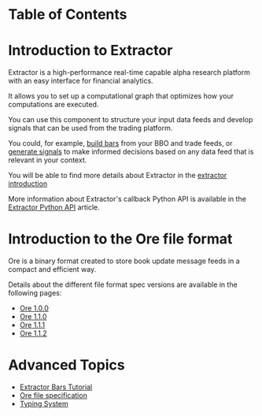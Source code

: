 # Table of Contents

<!--TOC-->

# Introduction to Extractor

Extractor is a high-performance real-time capable alpha research platform with an easy interface for financial analytics.

It allows you to set up a computational graph that optimizes how your computations are executed.

You can use this component to structure your input data feeds and develop signals that can be used from the trading platform.

You could, for example, [build bars](BarsTutorial.md) from your BBO and trade feeds, or [generate signals](BarsTutorial.md#Signals_Tutorial) to make informed decisions based on any data feed that is relevant in your context.

You will be able to find more details about Extractor in the [extractor introduction](ExtractorIntroduction.md)

More information about Extractor's callback Python API is available in the [Extractor Python API](ExtractorPythonAPI.md) article.

# Introduction to the Ore file format

Ore is a binary format created to store book update message feeds in a compact and efficient way.

Details about the different file format spec versions are available in the following pages:
* [Ore 1.0.0](Ore1.0.0.md)
* [Ore 1.1.0](Ore1.1.0.md)
* [Ore 1.1.1](Ore1.1.1.md)
* [Ore 1.1.2](Ore1.1.2.md)

# Advanced Topics

* [Extractor Bars Tutorial](ExtractorBarsTutorial.md)
* [Ore file specification](#introduction-to-the-ore-file-format)
* [Typing System](TypingSystem.md)
